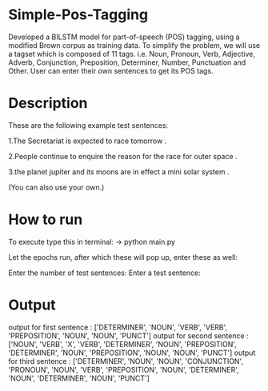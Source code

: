 # Simple-Pos-Tagging

Developed a BILSTM model for part-of-speech (POS) tagging, using a modified Brown corpus as training data. To simplify the problem, we will use a tagset which is composed of 11 tags. i.e. Noun, Pronoun, Verb, Adjective, Adverb, Conjunction, Preposition, Determiner, Number, Punctuation and Other. User can enter their own sentences to get its POS tags.

# Description

These are the following example test sentences:

1.The Secretariat is expected to race tomorrow .

2.People continue to enquire the reason for the race for outer space .

3.the planet jupiter and its moons are in effect a mini solar system .

(You can also use your own.)

# How to run
To execute type this in terminal:
-> python main.py

Let the epochs run, after which these will pop up, enter these as well:

Enter the number of test sentences:
Enter a test sentence:


# Output
output for first sentence : ['DETERMINER', 'NOUN', 'VERB', 'VERB', 'PREPOSITION', 'NOUN', 'NOUN', 'PUNCT']
output for second sentence : ['NOUN', 'VERB', 'X', 'VERB', 'DETERMINER', 'NOUN', 'PREPOSITION', 'DETERMINER', 'NOUN', 'PREPOSITION', 'NOUN', 'NOUN', 'PUNCT']
output for third sentence : ['DETERMINER', 'NOUN', 'NOUN', 'CONJUNCTION', 'PRONOUN', 'NOUN', 'VERB', 'PREPOSITION', 'NOUN', 'DETERMINER', 'NOUN', 'DETERMINER', 'NOUN', 'PUNCT']
